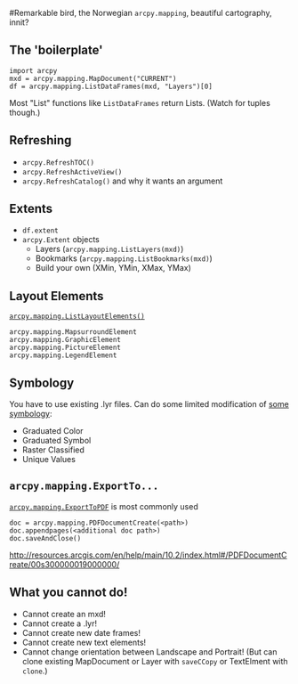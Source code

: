 #Remarkable bird, the Norwegian ```arcpy.mapping```, beautiful cartography, innit?

## The 'boilerplate'
```
import arcpy
mxd = arcpy.mapping.MapDocument("CURRENT")
df = arcpy.mapping.ListDataFrames(mxd, "Layers")[0]
```
Most "List" functions like ```ListDataFrames``` return Lists. (Watch for tuples though.)

## Refreshing
 * ```arcpy.RefreshTOC()```
 * ```arcpy.RefreshActiveView()```
 * ```arcpy.RefreshCatalog()``` and why it wants an argument

## Extents
 * ```df.extent```
 * ```arcpy.Extent``` objects
    - Layers (```arcpy.mapping.ListLayers(mxd)```)
    - Bookmarks (```arcpy.mapping.ListBookmarks(mxd)```)
    - Build your own (XMin, YMin, XMax, YMax)

## Layout Elements
[```arcpy.mapping.ListLayoutElements()```](http://resources.arcgis.com/en/help/main/10.2/index.html#/ListLayoutElements/00s30000003w000000/])  
```
arcpy.mapping.MapsurroundElement
arcpy.mapping.GraphicElement
arcpy.mapping.PictureElement
arcpy.mapping.LegendElement
```

## Symbology
You have to use existing .lyr files.
Can do some limited modification of [some symbology]((http://resources.arcgis.com/en/help/main/10.2/index.html#/UniqueValuesSymbology/00s30000005s000000/)):  
 * Graduated Color
 * Graduated Symbol
 * Raster Classified
 * Unique Values

## ```arcpy.mapping.ExportTo...```
[```arcpy.mapping.ExportToPDF```](http://resources.arcgis.com/en/help/main/10.2/index.html#/ExportToPDF/00s300000027000000/) is most commonly used
```
doc = arcpy.mapping.PDFDocumentCreate(<path>)
doc.appendpages(<additional doc path>)
doc.saveAndClose()
```
http://resources.arcgis.com/en/help/main/10.2/index.html#/PDFDocumentCreate/00s300000019000000/

## What you cannot do!
 * Cannot create an mxd!
 * Cannot create a .lyr!
 * Cannot create new date frames!
 * Cannot create new text elements!
 * Cannot change orientation between Landscape and Portrait!
(But can clone existing MapDocument or Layer with ```saveCCopy``` or TextElment with ```clone```.)
